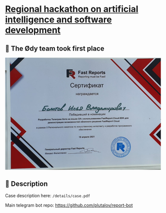 # [Regional hackathon on artificial intelligence and software development](https://rsue.ru/universitet/novosti/novosti.php?ELEMENT_ID=106583)

## 🏅 The Ødy team took first place

![hackathon](/details/cert.jpg)

## 📜 Description

Case description here: `/details/case.pdf`

Main telegram bot repo: https://github.com/plutalov/report-bot

